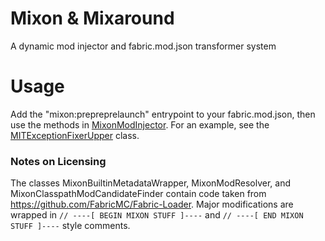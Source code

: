 # Mixon & Mixaround

A dynamic mod injector and fabric.mod.json transformer system 

# Usage

Add the "mixon:prepreprelaunch" entrypoint to your fabric.mod.json,
then use the methods in [MixonModInjector](src/main/java/ai/arcblroth/mixon/api/MixonModInjector.java).
For an example,
see the [MITExceptionFixerUpper](src/main/java/ai/arcblroth/mixon/example/MITExceptionFixerUpper.java) class.

### Notes on Licensing

The classes MixonBuiltinMetadataWrapper, MixonModResolver, and MixonClasspathModCandidateFinder
contain code taken from https://github.com/FabricMC/Fabric-Loader.
Major modifications are wrapped in
`// ----[ BEGIN MIXON STUFF ]----` and `// ----[ END MIXON STUFF ]----`
style comments.